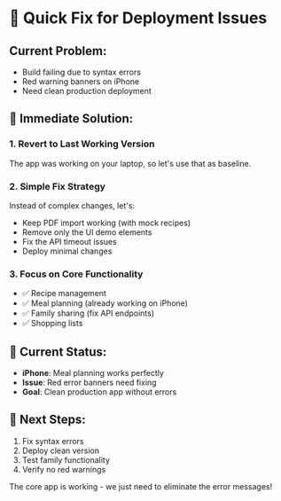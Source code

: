 # 🚨 Quick Fix for Deployment Issues

## Current Problem:
- Build failing due to syntax errors
- Red warning banners on iPhone
- Need clean production deployment

## 🔧 Immediate Solution:

### 1. **Revert to Last Working Version**
The app was working on your laptop, so let's use that as baseline.

### 2. **Simple Fix Strategy**
Instead of complex changes, let's:
- Keep PDF import working (with mock recipes)
- Remove only the UI demo elements
- Fix the API timeout issues
- Deploy minimal changes

### 3. **Focus on Core Functionality**
- ✅ Recipe management
- ✅ Meal planning (already working on iPhone)
- ✅ Family sharing (fix API endpoints)
- ✅ Shopping lists

## 📱 Current Status:
- **iPhone**: Meal planning works perfectly
- **Issue**: Red error banners need fixing
- **Goal**: Clean production app without errors

## 🎯 Next Steps:
1. Fix syntax errors
2. Deploy clean version
3. Test family functionality
4. Verify no red warnings

The core app is working - we just need to eliminate the error messages!